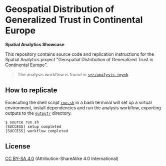 # Geospatial Distribution of Generalized Trust in Continental Europe
**Spatial Analytics Showcase**

This repository contains source code and replication instructions for the Spatial Analytics project "Geospatial Distribution of Generalized Trust in Continental Europe".

> The analysis workflow is found in [`src/analysis.ipynb`](src/analysis.ipynb).

## How to replicate

Excecuting the shell script [`run.sh`](run.sh) in a bash terminal will set up a virtual environment, install dependencies and run the analysis workflow, exporting outputs to the [`output/`](output/) directory.

```console
$ source run.sh
[SUCCESS] setup completed
[SUCCESS] workflow completed
```

## License

[CC BY-SA 4.0](https://creativecommons.org/licenses/by-sa/4.0/) (Attribution-ShareAlike 4.0 International)
